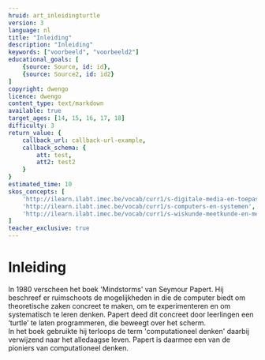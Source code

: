 ```yaml
---
hruid: art_inleidingturtle
version: 3
language: nl
title: "Inleiding"
description: "Inleiding"
keywords: ["voorbeeld", "voorbeeld2"]
educational_goals: [
    {source: Source, id: id}, 
    {source: Source2, id: id2}
]
copyright: dwengo
licence: dwengo
content_type: text/markdown
available: true
target_ages: [14, 15, 16, 17, 18]
difficulty: 3
return_value: {
    callback_url: callback-url-example,
    callback_schema: {
        att: test,
        att2: test2
    }
}
estimated_time: 10
skos_concepts: [
    'http://ilearn.ilabt.imec.be/vocab/curr1/s-digitale-media-en-toepassingen', 
    'http://ilearn.ilabt.imec.be/vocab/curr1/s-computers-en-systemen', 
    'http://ilearn.ilabt.imec.be/vocab/curr1/s-wiskunde-meetkunde-en-metend-rekenen'
]
teacher_exclusive: true
---
```


# Inleiding

In 1980 verscheen het boek 'Mindstorms' van Seymour Papert. Hij beschreef er ruimschoots de mogelijkheden in die de computer biedt om theoretische zaken concreet te maken, om te experimenteren en om systematisch te leren denken. Papert deed dit concreet door leerlingen een ‘turtle’ te laten programmeren, die beweegt over het scherm.<br>
In het boek gebruikte hij terloops de term 'computationeel denken' daarbij verwijzend naar het alledaagse leven. Papert is daarmee een van de pioniers van computationeel denken.
